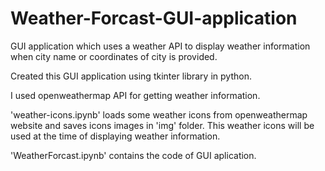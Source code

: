 # Weather-Forcast-GUI-application
GUI application which uses a weather API to display weather information when city name or coordinates of city is provided.

Created this GUI application using tkinter library in python. 

I used openweathermap API for getting weather information.

'weather-icons.ipynb' loads some weather icons from openweathermap website and saves icons images in 'img' folder. This weather icons will be used at the time of displaying weather information.

'WeatherForcast.ipynb' contains the code of GUI aplication.


